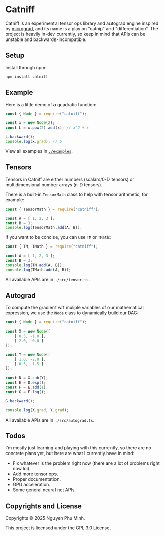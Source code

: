 # Catniff

Catniff is an experimental tensor ops library and autograd engine inspired by [micrograd](https://github.com/karpathy/micrograd), and its name is a play on "catnip" and "differentiation". The project is heavily in-dev currently, so keep in mind that APIs can be unstable and backwards-incompatible.

## Setup

Install through npm:
```
npm install catniff
```

## Example

Here is a little demo of a quadratic function:
```js
const { Node } = require("catniff");

const x = new Node(2);
const L = x.pow(2).add(x); // x^2 + x

L.backward();
console.log(x.grad); // 5
```

View all examples in [`./examples`](./examples).

## Tensors

Tensors in Catniff are either numbers (scalars/0-D tensors) or multidimensional number arrays (n-D tensors).

There is a built-in `TensorMath` class to help with tensor arithmetic, for example:
```js
const { TensorMath } = require("catniff");

const A = [ 1, 2, 3 ];
const B = 3;
console.log(TensorMath.add(A, B));
```

If you want to be concise, you can use `TM` or `TMath`:
```js
const { TM, TMath } = require("catniff");

const A = [ 1, 2, 3 ];
const B = 3;
console.log(TM.add(A, B));
console.log(TMath.add(A, B));
```

All available APIs are in `./src/tensor.ts`.

## Autograd

To compute the gradient wrt muliple variables of our mathematical expression, we use the `Node` class to dynamically build our DAG:
```js
const { Node } = require("catniff");

const X = new Node([
    [ 0.5, -1.0 ],
    [ 2.0,  0.0 ]
]);

const Y = new Node([
    [ 1.0, -2.0 ],
    [ 0.5,  1.5 ]
]);

const D = X.sub(Y);
const E = D.exp();
const F = E.add(1);
const G = F.log();

G.backward();

console.log(X.grad, Y.grad);
```

All available APIs are in `./src/autograd.ts`.

## Todos

I'm mostly just learning and playing with this currently, so there are no concrete plans yet, but here are what I currently have in mind:

* Fix whatever is the problem right now (there are a lot of problems right now lol).
* Add more tensor ops.
* Proper documentation.
* GPU acceleration.
* Some general neural net APIs.

## Copyrights and License

Copyrights © 2025 Nguyen Phu Minh.

This project is licensed under the GPL 3.0 License.
